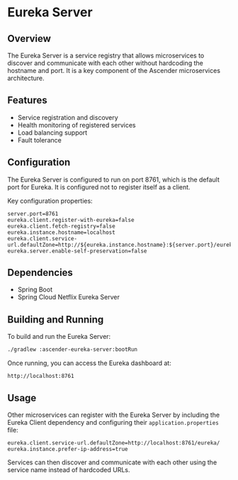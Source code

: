 # Eureka Server

## Overview
The Eureka Server is a service registry that allows microservices to discover and communicate with each other without hardcoding the hostname and port. It is a key component of the Ascender microservices architecture.

## Features
- Service registration and discovery
- Health monitoring of registered services
- Load balancing support
- Fault tolerance

## Configuration
The Eureka Server is configured to run on port 8761, which is the default port for Eureka. It is configured not to register itself as a client.

Key configuration properties:
```properties
server.port=8761
eureka.client.register-with-eureka=false
eureka.client.fetch-registry=false
eureka.instance.hostname=localhost
eureka.client.service-url.defaultZone=http://${eureka.instance.hostname}:${server.port}/eureka/
eureka.server.enable-self-preservation=false
```

## Dependencies
- Spring Boot
- Spring Cloud Netflix Eureka Server

## Building and Running
To build and run the Eureka Server:

```bash
./gradlew :ascender-eureka-server:bootRun
```

Once running, you can access the Eureka dashboard at:
```
http://localhost:8761
```

## Usage
Other microservices can register with the Eureka Server by including the Eureka Client dependency and configuring their `application.properties` file:

```properties
eureka.client.service-url.defaultZone=http://localhost:8761/eureka/
eureka.instance.prefer-ip-address=true
```

Services can then discover and communicate with each other using the service name instead of hardcoded URLs.